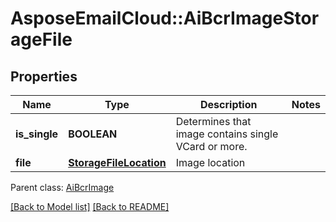 # AsposeEmailCloud::AiBcrImageStorageFile
## Properties
Name | Type | Description | Notes
------------ | ------------- | ------------- | -------------
**is_single** | **BOOLEAN** | Determines that image contains single VCard or more.              | 
**file** | [**StorageFileLocation**](StorageFileLocation.md) | Image location              | 

 Parent class: [AiBcrImage](AiBcrImage.md)

[[Back to Model list]](Models.md) [[Back to README]](README.md)


